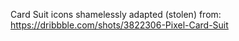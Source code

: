 Card Suit icons shamelessly adapted (stolen) from:
https://dribbble.com/shots/3822306-Pixel-Card-Suit
